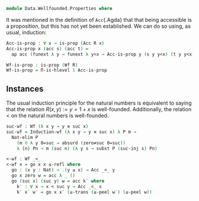 <!--
```agda
open import 1Lab.Prelude

open import Data.Wellfounded.Base
open import Data.Nat.Order
open import Data.Nat.Base
```
-->

```agda
module Data.Wellfounded.Properties where
```

It was mentioned in the definition of `Acc`{.Agda} that that being
accessible is a proposition, but this has not yet been established. We
can do so using, as usual, induction:

<!--
```agda
private variable
  ℓ : Level
  A B : Type ℓ
  R : A → A → Type ℓ
```
-->

```agda
Acc-is-prop : ∀ x → is-prop (Acc R x)
Acc-is-prop x (acc s) (acc t) =
  ap acc (funext λ y → funext λ y<x → Acc-is-prop y (s y y<x) (t y y<x))

Wf-is-prop : is-prop (Wf R)
Wf-is-prop = Π-is-hlevel 1 Acc-is-prop
```

## Instances

The usual induction principle for the natural numbers is equivalent to
saying that the relation $R(x,y) := y = 1+x$ is well-founded.
Additionally, the relation $<$ on the natural numbers is well-founded.

```agda
suc-wf : Wf (λ x y → y ≡ suc x)
suc-wf = Induction-wf (λ x y → y ≡ suc x) λ P m →
  Nat-elim P
    (m 0 λ y 0=suc → absurd (zero≠suc 0=suc))
    λ {n} Pn → m (suc n) (λ y s → subst P (suc-inj s) Pn)

<-wf : Wf _<_
<-wf x = go x x ≤-refl where
  go : (x y : Nat) → .(y ≤ x) → Acc _<_ y
  go x zero w = acc λ _ ()
  go (suc x) (suc y) w = acc k′ where
    k′ : ∀ x → x < suc y → Acc _<_ x
    k′ x′ w′ = go x x′ (≤-trans (≤-peel w′) (≤-peel w))
```
